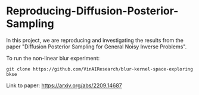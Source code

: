 # Reproducing-Diffusion-Posterior-Sampling

In this project, we are reproducing and investigating the results from the paper "Diffusion Posterior Sampling for General Noisy Inverse Problems".

To run the non-linear blur experiment:
```
git clone https://github.com/VinAIResearch/blur-kernel-space-exploring bkse
```

Link to paper: https://arxiv.org/abs/2209.14687

